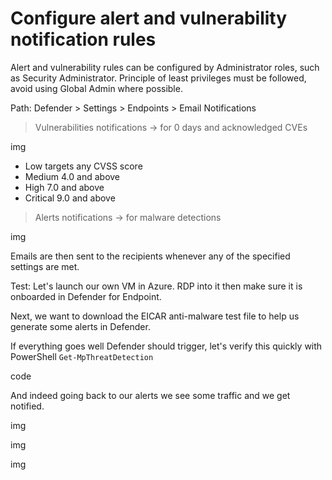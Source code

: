 # Configure alert and vulnerability notification rules

Alert and vulnerability rules can be configured by Administrator roles, such as Security Administrator.
Principle of least privileges must be followed, avoid using Global Admin where possible.

Path: Defender > Settings > Endpoints > Email Notifications


> Vulnerabilities notifications → for 0 days and acknowledged CVEs

img

* Low targets any CVSS score
* Medium 4.0 and above
* High 7.0 and above
* Critical 9.0 and above

> Alerts notifications → for malware detections

img 

Emails are then sent to the recipients whenever any of the specified settings are met.

Test: Let's launch our own VM in Azure. RDP into it then make sure it is onboarded in Defender for Endpoint.

Next, we want to download the EICAR anti-malware test file to help us generate some alerts in Defender.

If everything goes well Defender should trigger, let's verify this quickly with PowerShell `Get-MpThreatDetection`

code

And indeed going back to our alerts we see some traffic and we get notified.

img

img

img
